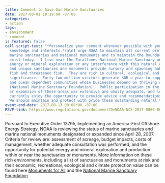 ```yaml
---
title: Comment to Save Our Marine Sanctuaries
date: 2017-08-01 19:19:00 -07:00
categories:
- action
tags:
- environment
- comment
is featured: false
call-script-text: "*Personalize your comment whenever possible with your own experiences,
  knowledge and interests.*\n\nI urge NOAA to maintain all current protections for
  marine sanctuaries and national monuments and to maintain the boundaries as they
  exist today.  I live near the Farallones National Marine Sanctuary and oppose allowing
  energy or mineral exploration or any interference with this natural area.  The exquisite
  and unique sanctuaries and monuments provide nursery and spawning habitat for commercial
  fish and threatened fish.  They are rich in cultural, ecological and scientific
  significance.  Forty-two million visitors generate $8B a year to support coastal
  and ocean dependent communities whose businesses depend on thriving sanctuaries
  (National Marine Sanctuary Foundation).  Public participation in the designation
  or expansion of these areas was extensive and wholly adequate, and local communities
  currently enjoy the opportunity to provide advice and recommendations on their management.
  We should maintain and protect with pride these outstanding natural treasures.    "
event-end-date: 2017-08-13 00:00:00 -07:00
RSVP-link: https://www.regulations.gov/document?D=NOAA-NOS-2017-0066-0001
---
```


Pursuant to Executive Order 13795, Implementing an America-First Offshore Energy Strategy, NOAA is reviewing the status of marine sanctuaries and marine national monuments designated or expanded since April 28, 2007.  Criteria for review are: assessment of acreage, budget impacts, costs of management, whether adequate consultation was performed, and the opportunity for potential energy and mineral exploration and production within or near the sanctuaries or monuments. More information on these rich environments, including a list of sanctuaries and monuments at risk and their economic, recreational, ecological and climate protection value can be found here [Monuments for All](https://web.archive.org/web/20170812032426/http://monumentsforall.org:80/marine) and  the [National Marine Sanctuary Foundation](https://www.marinesanctuary.org/take-action/advocate/standupformarinesanctuaries/)

